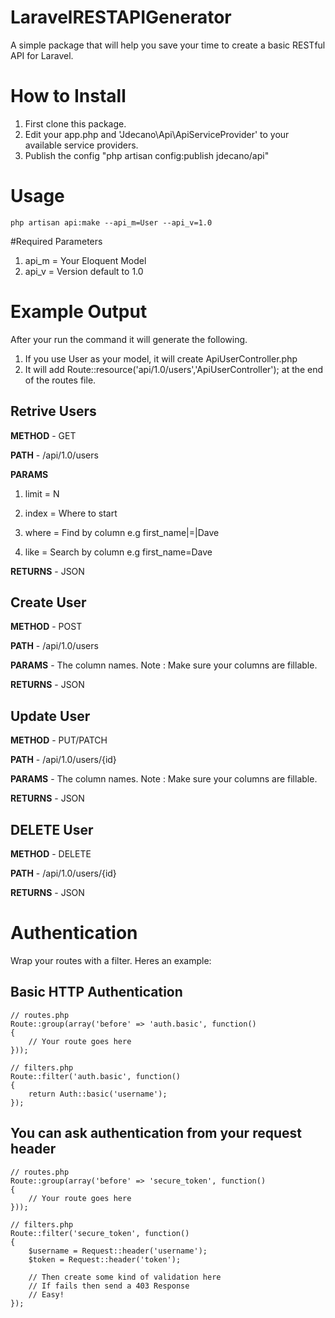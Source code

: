 LaravelRESTAPIGenerator
=======================
A simple package that will help you save your time to create a basic RESTful API for Laravel.

# How to Install
1. First clone this package.
2. Edit your app.php and 'Jdecano\Api\ApiServiceProvider' to your available service providers.
3. Publish the config "php artisan config:publish jdecano/api"

# Usage
~~~
php artisan api:make --api_m=User --api_v=1.0
~~~
#Required Parameters
1. api_m = Your Eloquent Model
2. api_v = Version default to 1.0

# Example Output

After your run the command it will generate the following.

1. If you use User as your model, it will create ApiUserController.php
2. It will add Route::resource('api/1.0/users','ApiUserController'); at the end of the routes file.

## Retrive Users

**METHOD** - GET

**PATH** - /api/1.0/users

**PARAMS**

1. limit = N

2. index = Where to start

3. where = Find by column e.g first_name|=|Dave

4. like = Search by column e.g first_name=Dave

**RETURNS** - JSON


## Create User

**METHOD** - POST

**PATH** - /api/1.0/users

**PARAMS** - The column names. Note : Make sure your columns are fillable.

**RETURNS** - JSON


## Update User

**METHOD** - PUT/PATCH

**PATH** - /api/1.0/users/{id}

**PARAMS** - The column names. Note : Make sure your columns are fillable.

**RETURNS** - JSON


## DELETE User

**METHOD** - DELETE

**PATH** - /api/1.0/users/{id}

**RETURNS** - JSON


# Authentication

Wrap your routes with a filter. Heres an example:

## Basic HTTP Authentication

~~~
// routes.php
Route::group(array('before' => 'auth.basic', function()
{
    // Your route goes here
}));

// filters.php
Route::filter('auth.basic', function()
{
    return Auth::basic('username'); 
});
~~~

## You can ask authentication from your request header
~~~
// routes.php
Route::group(array('before' => 'secure_token', function()
{
    // Your route goes here
}));

// filters.php
Route::filter('secure_token', function()
{
    $username = Request::header('username');
    $token = Request::header('token');
    
    // Then create some kind of validation here
    // If fails then send a 403 Response
    // Easy!
});
~~~

